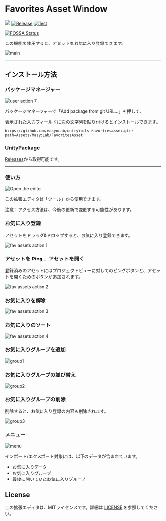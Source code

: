 ﻿# Favorites Asset Window

[![](https://img.shields.io/badge/Licenses-MIT-brightgreen)](https://github.com/MasyoLab/UnityTools-FavoritesAsset/blob/master/LICENSE.md)
[![Release](https://github.com/MasyoLab/UnityTools-FavoritesAsset/actions/workflows/release.yml/badge.svg)](https://github.com/MasyoLab/UnityTools-FavoritesAsset/actions/workflows/release.yml)
[![Test](https://github.com/MasyoLab/UnityTools-FavoritesAsset/actions/workflows/test.yml/badge.svg)](https://github.com/MasyoLab/UnityTools-FavoritesAsset/actions/workflows/test.yml)

[![FOSSA Status](https://app.fossa.com/api/projects/git%2Bgithub.com%2FMasyoLab%2FUnityTools-FavoritesAsset.svg?type=shield)](https://app.fossa.com/projects/git%2Bgithub.com%2FMasyoLab%2FUnityTools-FavoritesAsset?ref=badge_shield)

この機能を使用すると、アセットをお気に入り登録できます。

![main](https://user-images.githubusercontent.com/20793765/129486046-a0e18e0d-a60f-4532-a188-be63b02f8781.png)

----

インストール方法
-------
### パッケージマネージャー

![user action 7](https://user-images.githubusercontent.com/20793765/123511981-bb09a080-d6bf-11eb-8a15-68bad60e0278.png)

パッケージマネージャーで「Add package from git URL...」を押して、

表示された入力フィールドに次の文字列を貼り付けるとインストールできます。

```
https://github.com/MasyoLab/UnityTools-FavoritesAsset.git?path=Assets/MasyoLab/FavoritesAsset
```

### UnityPackage
[Releases](https://github.com/MasyoLab/UnityTools-FavoritesAsset/releases)から取得可能です。

----

### 使い方
![Open the editor](https://user-images.githubusercontent.com/20793765/126061572-bb8e0619-52fa-4560-b5b7-50f51db3e675.png)

この拡張エディタは「ツール」から使用できます。

注意：アクセス方法は、今後の更新で変更する可能性があります。

### お気に入り登録
アセットをドラッグ&ドロップすると、お気に入り登録できます。

![fav assets action 1](https://user-images.githubusercontent.com/20793765/129484724-dda7322e-3049-4762-996c-79ea88906584.gif)

### アセットを Ping 、アセットを開く
登録済みのアセットにはプロジェクトビューに対してのピングボタンと、アセットを開くためのボタンが追加されます。

![fav assets action 2](https://user-images.githubusercontent.com/20793765/128969150-67e8dfe0-786b-457c-bcd1-4b40dc0bcc1d.gif)

### お気に入りを解除
![fav assets action 3](https://user-images.githubusercontent.com/20793765/129485099-4ff09124-6fce-4e92-b19b-4126705b7295.gif)

### お気に入りのソート
![fav assets action 4](https://user-images.githubusercontent.com/20793765/129485130-48589e20-bcfd-4566-9fb1-8129edb0fbc5.gif)

### お気に入りグループを追加
![group1](https://user-images.githubusercontent.com/20793765/129485493-c3330196-2e44-49e8-90ca-e27f73f7a7da.gif)

### お気に入りグループの並び替え
![group2](https://user-images.githubusercontent.com/20793765/129485503-44fa42e1-ed14-49cb-8e88-71eb6a986da1.gif)

### お気に入りグループの削除
削除すると、お気に入り登録の内容も削除されます。

![group3](https://user-images.githubusercontent.com/20793765/129485516-11db3948-205c-4e42-a047-d254f96d1bba.gif)

### メニュー
![menu](https://user-images.githubusercontent.com/20793765/129485564-7c825a2e-f8b0-4cba-9bbd-a18b1411ef49.png)

インポート/エクスポート対象には、以下のデータが含まれています。
- お気に入りデータ
- お気に入りグループ
- 最後に開いていたお気に入りグループ

License
-------
この拡張エディタは、MITライセンスです。詳細は [LICENSE](https://github.com/MasyoLab/UnityTools-FavoritesAsset/blob/master/LICENSE.md) を参照してください。

